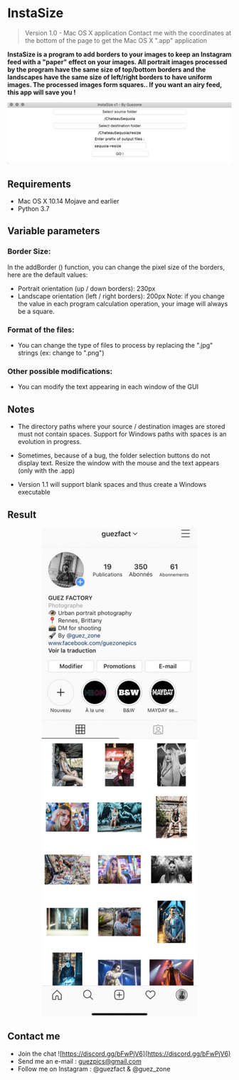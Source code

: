 # InstaSize 

> Version 1.0 - Mac OS X application
> Contact me with the coordinates at the bottom of the page to get the Mac OS X ".app" application

**InstaSize is a program to add borders to your images to keep an Instagram feed with a "paper" effect on your images. All portrait images processed by the program have the same size of top/bottom borders and the landscapes have the same size of left/right borders to have uniform images. The processed images form squares.. If you want an airy feed, this app will save you !**

![Your beautiful Instagram feed after using InstaSize](https://github.com/Guezone/InstaSize/blob/master/images/instasize-gui.png)

## Requirements 
- Mac OS X 10.14 Mojave and earlier  
- Python 3.7
## Variable parameters 
### Border Size:
In the addBorder () function, you can change the pixel size of the borders, here are the default values:
- Portrait orientation (up / down borders): 230px
- Landscape orientation (left / right borders): 200px
Note: if you change the value in each program calculation operation, your image will always be a square.
### Format of the files:
- You can change the type of files to process by replacing the ".jpg" strings (ex: change to ".png")
### Other possible modifications:
- You can modify the text appearing in each window of the GUI

## Notes 
- The directory paths where your source / destination images are stored must not contain spaces. 
Support for Windows paths with spaces is an evolution in progress.

- Sometimes, because of a bug, the folder selection buttons do not display text. 
Resize the window with the mouse and the text appears (only with the .app)
- Version 1.1 will support blank spaces and thus create a Windows executable

## Result 
<p align="center">
  <img src="images/ig-feed.png" width="350" title="Your beautiful Instagram feed after using InstaSize">
</p>

## Contact me

 - Join the chat ![https://discord.gg/bFwPjV6](https://discord.gg/bFwPjV6)
 - Send me an e-mail : guezpics@gmail.com
 - Follow me on Instagram : @guezfact & @guez_zone
